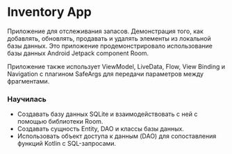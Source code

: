 # Inventory App

Приложение для отслеживания запасов. Демонстрация того, как добавлять, обновлять, продавать и удалять элементы из локальной базы данных. Это приложение продемонстрировало использование базы данных Android Jetpack component Room.

Приложение также использует ViewModel, LiveData, Flow, View Binding и Navigation с плагином SafeArgs для передачи параметров между фрагментами.

### Научилась
- Создавать базу данных SQLite и взаимодействовать с ней с помощью библиотеки Room.
- Создавать сущность Entity, DAO и классы базы данных.
- Использовать объект доступа к данным (DAO) для сопоставления функций Kotlin с SQL-запросами.
